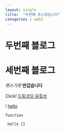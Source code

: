 ```yaml
---
layout: single
title:  "두번쨰 포스팅입니다"
categories : web3
---
```

# 두번째 블로그
# 세번째 블로그



*렛스기릿* **반갑습니다**

Click! [드림코딩 유튜브](https://www.youtube.com/watch?v=kMEb_BzyUqk&t=84s)

! [hello](https://i.seadn.io/gcs/files/13347bd5f05b01e47450d5b4df9e4373.png?auto=format&dpr=1&w=2048)

`function`

``` hello {}```